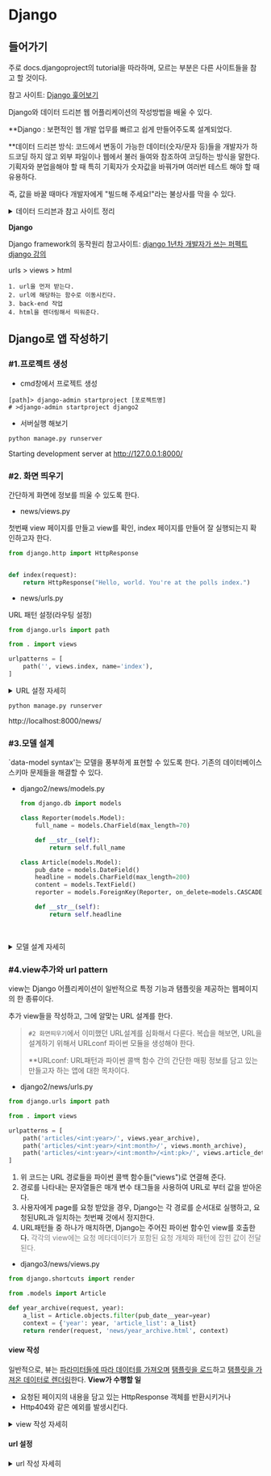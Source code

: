 # Django

## 들어가기

주로 docs.djangoproject의 tutorial을 따라하며,  모르는 부분은 다른 사이트들을 참고 할 것이다. 

참고 사이트: [Django 훑어보기](https://docs.djangoproject.com/ko/2.0/intro/overview/)

Django와 데이터 드리븐 웹 어플리케이션의 작성방법을 배울 수 있다.

 **Django : 보편적인 웹 개발 업무를 빠르고 쉽게 만들어주도록 설계되었다. 

**데이터 드리븐 방식: 코드에서 변동이 가능한 데이터(숫자/문자 등)들을 개발자가 하드코딩 하지 않고 외부 파일이나 웹에서 불러 들여와 참조하여 코딩하는 방식을 말한다. 기획자와 분업을해야 할 때 특히 기획자가 숫자값을 바꿔가며 여러번 테스트 해야 할 때 유용하다. 

즉, 값을 바꿀 때마다 개발자에게 "빌드해 주세요!"라는 불상사를 막을 수 있다. 

<details>

<summary> 데이터 드리븐과 참고 사이트 정리</summary>

[gpgstudy_데이터 드리븐과 코드](http://www.gpgstudy.com/forum/viewtopic.php?t=4163)

[gpgstudy_자연스러운 하드코딩](http://www.gpgstudy.com/forum/viewtopic.php?t=4395&start=0&postdays=0&postorder=asc&highlight=%C7%CF%B5%E5+%BD%BA%C5%B3)



**데이터 드리븐 설계의 고전적 의미**

코드에 값을 집어넣지 않고, <span style="color=tomato"> 코드와 데이터를 분리하고 데이터를 바꿔줌으로서</span> 수많은 다양성을 만드는 것이다. 

**하드코딩의 문제**

코딩 자체가 하나의 특정 데이터를 지칭하고 있다면, 
(방대한 데이터가 있을경우) 방대한 데이터 하나하나 마다 코드 한벌씩 존재해야 돌아간다. 

그렇다면, 어떤 특정한 기획사항이 특정 코딩을 요구할때의 처리사항을 어떻게 처리하면 좋을까를 고민해야 한다.

데이터 드리븐의 주요한 목적과 장점은, 데이터로서 어떤 무언가와 다양성을 성취하는 것이다. 

</details>

**Django**

Django framework의 동작원리
참고사이트: [django 1년차 개발자가 쓰는 퍼펙트 django 강의](https://blog.naver.com/93immm/221121976376)

urls > views > html

```
1. url을 먼저 받는다.
2. url에 해당하는 함수로 이동시킨다. 
3. back-end 작업
4. html을 렌더링해서 띄워준다.
```

## Django로 앱 작성하기

### #1.프로젝트 생성

* cmd창에서 프로젝트 생성

```
[path]> django-admin startproject [포로젝트명]
# >django-admin startproject django2
```

* 서버실행 해보기

```
python manage.py runserver
```

Starting development server at http://127.0.0.1:8000/

### #2. 화면 띄우기

간단하게 화면에 정보를 띄울 수 있도록 한다.

* news/views.py

첫번째 view 페이지를 만들고 view를 확인, index 페이지를 만들어 잘 실행되는지 확인하고자 한다.

```python
from django.http import HttpResponse


def index(request):
    return HttpResponse("Hello, world. You're at the polls index.")
```

* news/urls.py

URL 패턴 설정(라우팅 설정)

```python
from django.urls import path

from . import views

urlpatterns = [
    path('', views.index, name='index'),
]
```

<details>

<summary>URL 설정 자세히</summary>

참고 페이지: [첫 번째 장고 앱 작성하기, part1](https://docs.djangoproject.com/ko/2.0/intro/tutorial01/)

#### 1. URLconf 생성

<span style="color:grey">view를 호출하려면 이와 연결된 URL이 있어야 한다. 이를 위해 URLconf가 사용된다.</span>

* `news 디렉토리`에 `urls.py`를 생성

URLconf를 생성하기 위함이다

#### 2. app의 URL 패턴 설정

```python
from django.urls import path
from . import views

urlpatterns = [
    path('', views.index, name='index'),
]
```

path('', views.index, name='index')

기본 루트 '', index 페이지를 찾아가며, 그 view페이지의 이름은 index이다. 

#### 3. 프로젝트 단의 url설정 

최상위 U해야한다. RLconf에서 news.urls 모듈을 바로보게 설정해야한다. 

* django2/urls.py

```python
# django.urls.include을 import
# from django.urls import include

from django.urls import include, path
from django.contrib import admin

urlpatterns = [
    path('news/', include('news.urls')),
    path('admin/', admin.site.urls),
]
```

>* news/urls.py
>  path('', views.index, name='index'),
>* django/urls.py
>  path('news/', include('news.urls')),

include()함수는 다른 URLconf들을 참조할 수 있도록 도와준다. 

</details>





```
python manage.py runserver
```

http://localhost:8000/news/



### #3.모델 설계

`data-model syntax'는 모델을 풍부하게 표현할 수 있도록 한다. 기존의 데이터베이스 스키마 문제들을 해결할 수 있다. 

* django2/news/models.py

  ```python
  from django.db import models

  class Reporter(models.Model):
      full_name = models.CharField(max_length=70)

      def __str__(self):
          return self.full_name

  class Article(models.Model):
      pub_date = models.DateField()
      headline = models.CharField(max_length=200)
      content = models.TextField()
      reporter = models.ForeignKey(Reporter, on_delete=models.CASCADE)

      def __str__(self):
          return self.headline
  ```

  ​

<details>

<summary>모델 설계 자세히</summary>

#### 1. app을 생성한다 

```
> python manage.py startapp news
```

news라는 디렉토리가 생성된 것을 볼 수 있다. 
`news` 디렉토리 구조는 new 어플리케이션의 집이 되어준다. 

#### 2. 데이터베이스 설치 

참고 페이지: [첫 번째 장고 앱 작성하기, part2](https://docs.djangoproject.com/ko/2.0/intro/tutorial02/)

* django2/settings.py 에서 database를 설정
  <span style="color:grey">Django 설정을 모듈 변수로 표현한 보통의 Python 모듈이다. 기본적으로는 SQLite를 사용하도록 구성되어 있으며, 여기서는 SQLite를 사용한다.</span>

* 데이터베이스 테이블을 생성

  terminal에 명령어를 실행

```python
> python manage.py migrate
```

<span style="color:grey">migrate 명령은 INSTALLED_APPS의 설정을 탐색, django3/setting.py의 데이터베이스 설정과 app과 함께 제공되는 데이터베이스 migrations에 따라, 필요한 데이터베이스 테이블을 생성한다.</span>

#### 3. 모델 만들기

모델은 데이터에 관한 단 하나의 **진리의원천**이다. 저장하는 데이터의 <span style="color:red">필수적인 필드</span>와 <span style="color:red">동작</span>들을 포함하고 있다. 

**모델 : 부가적인 메타데이터를 가진 데이터베이스의 구조를 말한다.

* news/models.py

  Reporter모델과 Article 모델 

  ```python
  from django.db import models

  # Create your models here.
  class Reporter(models.Model):
      full_name = models.CharField(max_length=70)

      def __str__(self):
          return self.full_name

  class Article(models.Model):
      pub_date = models.DateField()
      headline = models.CharField(max_length=200)
      content = models.TextField()
      reporter = models.ForeignKey(Reporter, on_delete=models.CASCADE)
      def __str__(self):
          return self.headline
  ```

#### 4. 모델의 활성화

모델에 대한 코드가 Django에게는 상당한 양의 정보를 전달한다. 이 정보가 하는 역할을 정의하자면 <u>아래</u>와 같다.

> * 이 app (여기서는 news app)에 대하여 데이터베이스 스키마 생성
> * Reporter와 Article 객체에 접근하기 위한 Python 데이터베이스 접근 API를 생성

* django3/setting.py

app을 현재의 project에 **포함**시켜야 한다.

<p style="color:grey">가장 먼저 현재 project에게 news app이 설치되어 있다는 것을 알려야 한다.</p>

```python
# 'news.apps.NewsConfig'를 추가

INSTALLED_APPS = [
    'news.apps.NewsConfig',
    # ... 
    # ... ,
]
```

 `news.apps.NewsConfig`은 `news/apps.py` 파일에 정의되어 있다.

* 모델을 변경시킨 사실을 알린다.

**migration: Django가 모델의 변경사항을 저장하는 방법으로써, 디스크상의 파일로 존재한다. (news/migrations/0001_initial.py) 파일로 저장된 새 모델에 대한 migration을 읽어볼 수 있다. 

terminal

```
python manage.py makemigrations news
```

> Migrations for 'news':
>   news\migrations\0001_initial.py
>
>     - Create model Article
>     - Create model Reporter
>     - Add field reporter to article

news 디렉토리에 `db.sqlite3`가 생긴 것을 볼 수 있다. 

* 모델에서의 변경사항들과 데이터베이스의 스키마의 동기화

<span style="color:grey">[`migrate`](https://docs.djangoproject.com/ko/2.0/ref/django-admin/#django-admin-migrate) 명령은 아직 적용되지 않은 모든 migration 들을 수집하여 이를 실행합니다.</span>

terminal

```
> python manage.py migrate
```

</details>

### #4.view추가와 url pattern

view는 Django 어플리케이션이 일반적으로 특정 기능과 탬플릿을 제공하는 웹페이지의 한 종류이다. 

추가 view들을 작성하고, 그에 알맞는 URL 설계를 한다. 

>  `#2 화면띄우기`에서 이미했던 URL설계를 심화해서 다룬다. 복습을 해보면, URL을 설계하기 위해서 URLconf 파이썬 모듈을 생성해야 한다. 
>
>  **URLconf: URL패턴과 파이썬 콜백 함수 간의 간단한 매핑 정보를 담고 있는 만들고자 하는 앱에 대한 목차이다. 

- django2/news/urls.py

```python
from django.urls import path

from . import views

urlpatterns = [
    path('articles/<int:year>/', views.year_archive),
    path('articles/<int:year>/<int:month>/', views.month_archive),
    path('articles/<int:year>/<int:month>/<int:pk>/', views.article_detail),
]
```

1. 위 코드는 URL 경로들을 파이썬 콜백 함수들("views")로 연결해 준다.
2. 경로를 나타내는 문자열들은 매개 변수 태그들을 사용하여 URL로 부터 값을 받아온다.
3. 사용자에게 page를 요청 받았을 경우, Django는 각 경로를 순서대로 실행하고, 요청된URL과 일치하는 첫번째 것에서 정지한다. 
4. URL패턴들 중 하나가 매치하면, Django는 주어진 파이썬 함수인 view를 호출한다.
   <span style="color:grey">각각의 view에는 요청 메타데이터가 포함된 요청 개체와 패턴에 잡힌 값이 전달 된다. </span> 

* django3/news/views.py

```python
from django.shortcuts import render

from .models import Article

def year_archive(request, year):
    a_list = Article.objects.filter(pub_date__year=year)
    context = {'year': year, 'article_list': a_list}
    return render(request, 'news/year_archive.html', context)
```



#### view 작성
일반적으로, 뷰는 <u>파라미터들에 따라 데이터를 가져오며</u> <u>탬플릿을 로드</u>하고 <u>탬플릿을 가져온 데이터로 렌더링</u>한다. 
**View가 수행할 일**
* 요청된 페이지의 내용을 담고 있는 HttpResponse 객체를 반환시키거나
* Http404와 같은 예외를 발생시킨다.
  <br>

<details>

<summary> view 작성 자세히</summary>
**우선, view에서 페이지의 디자인을 하드코딩**



**Python 코드로부터 디자인을 분리하도록 Django의 탬플릿 시스템을 사용**

참고페이지: [첫 번째 장고 앱 작성하기, part 3](https://docs.djangoproject.com/ko/2.0/intro/tutorial03/)

news 디렉토리에 `templates` 라는 디렉토리를 만듭니다. 
Django는 여기서 탬플릿을 찾게된다. 

 ```
project 의 TEMPLATES 설정에는 Django 가 어떻게 template 을 불러오고 랜더링 할 것인지 를 서술합니다. 기본 설정 파일은 APP_DIRS 옵션이 True 로 설정된 DjangoTemplates 백엔드를 구성합니다 관례에 따라, DjangoTemplates 은 각 INSTALLED_APPS 디렉토리의 "templates" 하위 디렉토리를 탐색합니다.
 ```

* django2/settings.py>  TEMPLATES

```
TEMPLATES = [
    {
        'BACKEND': 'django.template.backends.django.DjangoTemplates',
        'DIRS': [],
        'APP_DIRS': True,
        'OPTIONS': {
            'context_processors': [
                'django.template.context_processors.debug',
                'django.template.context_processors.request',
                'django.contrib.auth.context_processors.auth',
                'django.contrib.messages.context_processors.messages',
            ],
        },
    },
]
```

>templates 디렉토리 내에 django3라는 디렉토리를 생성하고, 그 안에 index.html을 만든다. 즉, template은 django3/templates/django3/index.html과 같은 형태가 된다. 
>app_directories template 로도가 그렇게 동작하기 때문에, Django에서 dl template을 단순히 django3/index.html로 참조할 수 있다. 

* django2/news/views.py
  **[year_archive에 대한 예제]**

```python
from django.shortcuts import render

from .models import Article

def year_archive(request, year):
    a_list = Article.objects.filter(pub_date__year=year)
    context = {'year': year, 'article_list': a_list}
    return render(request, 'news/year_archive.html', context)
```
이 예제는 Django의 template system을 사용한다.
<br>
<br>

<u>template system을 사용하는 다른 방법</u>

* polls/templates/polls/index.html

```python
from django.template import loader # 추가
```

* polls/views.py
  template을 이용하여 polls/views.py에 index view를 업데이트 

```python
from django.http import HttpResponse
from django.template import loader

from .models import Question


def index(request):
    latest_question_list = Question.objects.order_by('-pub_date')[:5]
    template = loader.get_template('polls/index.html')
    context = {
        'latest_question_list': latest_question_list,
    }
    return HttpResponse(template.render(context, request))
```

```
이 코드는 polls/index.html template 을 불러온 후, context 를 전달합니다. context 는 template 에서 쓰이는 변수명과, Python 의 객체를 연결하는 사전형 값입니다.

브라우저에서 "/polls/" 페이지를 불러오면, Tutorial 2 에서 작성한 "What's up" 질문이 포함된 리스트가 표시됩니다. 표시된 질문의 링크는 해당 질문에 대한 세부 페이지를 가르킵니다.
```



* news/year_archive.html
  <span style="color:grey">위의 코드(django2/news/views.py)은 **news/year_archive.html**을 로드한다.  </span>
```python

```
</details>

#### url 설정


<details>

<summary> url 작성 자세히</summary>

</details>



